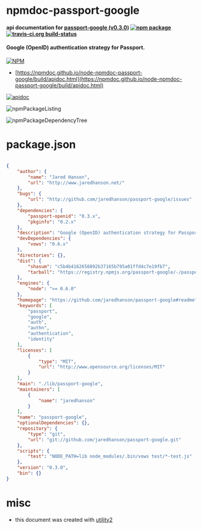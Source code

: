 # npmdoc-passport-google

#### api documentation for  [passport-google (v0.3.0)](https://github.com/jaredhanson/passport-google#readme)  [![npm package](https://img.shields.io/npm/v/npmdoc-passport-google.svg?style=flat-square)](https://www.npmjs.org/package/npmdoc-passport-google) [![travis-ci.org build-status](https://api.travis-ci.org/npmdoc/node-npmdoc-passport-google.svg)](https://travis-ci.org/npmdoc/node-npmdoc-passport-google)

#### Google (OpenID) authentication strategy for Passport.

[![NPM](https://nodei.co/npm/passport-google.png?downloads=true&downloadRank=true&stars=true)](https://www.npmjs.com/package/passport-google)

- [https://npmdoc.github.io/node-npmdoc-passport-google/build/apidoc.html](https://npmdoc.github.io/node-npmdoc-passport-google/build/apidoc.html)

[![apidoc](https://npmdoc.github.io/node-npmdoc-passport-google/build/screenCapture.buildCi.browser.%252Ftmp%252Fbuild%252Fapidoc.html.png)](https://npmdoc.github.io/node-npmdoc-passport-google/build/apidoc.html)

![npmPackageListing](https://npmdoc.github.io/node-npmdoc-passport-google/build/screenCapture.npmPackageListing.svg)

![npmPackageDependencyTree](https://npmdoc.github.io/node-npmdoc-passport-google/build/screenCapture.npmPackageDependencyTree.svg)



# package.json

```json

{
    "author": {
        "name": "Jared Hanson",
        "url": "http://www.jaredhanson.net/"
    },
    "bugs": {
        "url": "http://github.com/jaredhanson/passport-google/issues"
    },
    "dependencies": {
        "passport-openid": "0.3.x",
        "pkginfo": "0.2.x"
    },
    "description": "Google (OpenID) authentication strategy for Passport.",
    "devDependencies": {
        "vows": "0.6.x"
    },
    "directories": {},
    "dist": {
        "shasum": "c5b4b4162658892b37165b795a01ffd4c7e19fb7",
        "tarball": "https://registry.npmjs.org/passport-google/-/passport-google-0.3.0.tgz"
    },
    "engines": {
        "node": ">= 0.6.0"
    },
    "homepage": "https://github.com/jaredhanson/passport-google#readme",
    "keywords": [
        "passport",
        "google",
        "auth",
        "authn",
        "authentication",
        "identity"
    ],
    "licenses": [
        {
            "type": "MIT",
            "url": "http://www.opensource.org/licenses/MIT"
        }
    ],
    "main": "./lib/passport-google",
    "maintainers": [
        {
            "name": "jaredhanson"
        }
    ],
    "name": "passport-google",
    "optionalDependencies": {},
    "repository": {
        "type": "git",
        "url": "git://github.com/jaredhanson/passport-google.git"
    },
    "scripts": {
        "test": "NODE_PATH=lib node_modules/.bin/vows test/*-test.js"
    },
    "version": "0.3.0",
    "bin": {}
}
```



# misc
- this document was created with [utility2](https://github.com/kaizhu256/node-utility2)
